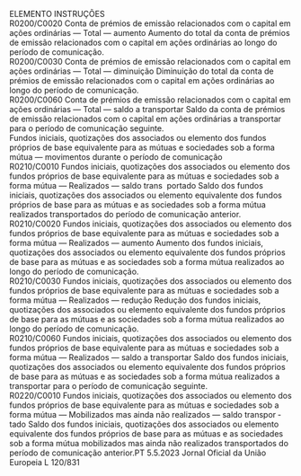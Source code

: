  
ELEMENTO  INSTRUÇÕES  
R0200/C0020  Conta de prémios de emissão 
relacionados com o capital em 
ações ordinárias — Total — 
aumento  Aumento do total da conta de prémios de emissão relacionados com o capital em 
ações ordinárias ao longo do período de comunicação.  
R0200/C0030  Conta de prémios de emissão 
relacionados com o capital em 
ações ordinárias — Total — 
diminuição  Diminuição do total da conta de prémios de emissão relacionados com o capital 
em ações ordinárias ao longo do período de comunicação.  
R0200/C0060  Conta de prémios de emissão 
relacionados com o capital em 
ações ordinárias — Total — 
saldo a transportar  Saldo da conta de prémios de emissão relacionados com o capital em ações 
ordinárias a transportar para o período de comunicação seguinte.  
Fundos iniciais, quotizações dos associados ou elemento dos fundos próprios de base equivalente para as mútuas e sociedades sob  a forma mútua 
— movimentos durante o período de comunicação  
R0210/C0010  Fundos iniciais, quotizações 
dos associados ou elemento 
dos fundos próprios de base 
equivalente para as mútuas e 
sociedades sob a forma mútua 
— Realizados — saldo trans ­
portado  Saldo dos fundos iniciais, quotizações dos associados ou elemento equivalente dos 
fundos próprios de base para as mútuas e as sociedades sob a forma mútua 
realizados transportados do período de comunicação anterior.  
R0210/C0020  Fundos iniciais, quotizações 
dos associados ou elemento 
dos fundos próprios de base 
equivalente para as mútuas e 
sociedades sob a forma mútua 
— Realizados — aumento  Aumento dos fundos iniciais, quotizações dos associados ou elemento equivalente 
dos fundos próprios de base para as mútuas e as sociedades sob a forma mútua 
realizados ao longo do período de comunicação.  
R0210/C0030  Fundos iniciais, quotizações 
dos associados ou elemento 
dos fundos próprios de base 
equivalente para as mútuas e 
sociedades sob a forma mútua 
— Realizados — redução  Redução dos fundos iniciais, quotizações dos associados ou elemento equivalente 
dos fundos próprios de base para as mútuas e as sociedades sob a forma mútua 
realizados ao longo do período de comunicação.  
R0210/C0060  Fundos iniciais, quotizações 
dos associados ou elemento 
dos fundos próprios de base 
equivalente para as mútuas e 
sociedades sob a forma mútua 
— Realizados — saldo a 
transportar  Saldo dos fundos iniciais, quotizações dos associados ou elemento equivalente dos 
fundos próprios de base para as mútuas e as sociedades sob a forma mútua 
realizados a transportar para o período de comunicação seguinte.  
R0220/C0010  Fundos iniciais, quotizações 
dos associados ou elemento 
dos fundos próprios de base 
equivalente para as mútuas e 
sociedades sob a forma mútua 
— Mobilizados mas ainda não 
realizados — saldo transpor ­
tado  Saldo dos fundos iniciais, quotizações dos associados ou elemento equivalente dos 
fundos próprios de base para as mútuas e as sociedades sob a forma mútua 
mobilizados mas ainda não realizados transportados do período de comunicação 
anterior.PT  5.5.2023 Jornal Oficial da União Europeia L 120/831